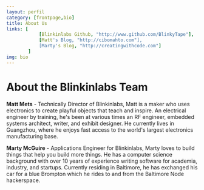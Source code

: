 ```yaml
---
layout: perfil 
category: [frontpage,bio]
title: About Us 
links: [	
			[Blinkinlabs Github, "http://www.github.com/BlinkyTape"],
			[Matt's Blog, "http://cibomahto.com"],
			[Marty's Blog, "http://creatingwithcode.com"]
		]
img: bio
---
```


# About the Blinkinlabs Team

**Matt Mets** - Technically Director of Blinkinlabs, Matt is a maker who uses electronics to create playful objects that teach and inspire. An electrical engineer by training, he's been at various times an RF engineer, embedded systems architect, writer, and exhibit designer. He currently lives in Guangzhou, where he enjoys fast access to the world's largest electronics manufacturing base.

**Marty McGuire** - Applications Engineer for Blinkinlabs, Marty loves to build things that help you build more things.  He has a computer science background with over 10 years of experience writing software for academia, industry, and startups.  Currently residing in Baltimore, he has exchanged his car for a blue Brompton which he rides to and from the Baltimore Node hackerspace.
